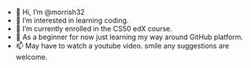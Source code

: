 - 👋 Hi, I’m @morrish32
- 👀 I’m interested in learning coding.
- 🌱 I’m currently enrolled in the CS50 edX course.
- 💞️ As a beginner for now just learning my way around GitHub platform. 
- 📫 May have to watch a youtube video. smile any suggestions are welcome.

<!---
morrish32/morrish32 is a ✨ special ✨ repository because its `README.md` (this file) appears on your GitHub profile.
You can click the Preview link to take a look at your changes.
--->
